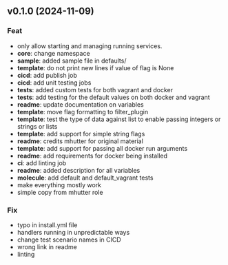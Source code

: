 ## v0.1.0 (2024-11-09)

### Feat

- only allow starting and managing running services.
- **core**: change namespace
- **sample**: added sample file in defaults/
- **template**: do not print new lines if value of flag is None
- **cicd**: add publish job
- **cicd**: add unit testing jobs
- **tests**: added custom tests for both vagrant and docker
- **tests**: add testing for the default values on both docker and vagrant
- **readme**: update documentation on variables
- **template**: move flag formatting to filter_plugin
- **template**: test the type of data against list to enable passing integers or strings or lists
- **template**: add support for simple string flags
- **readme**: credits mhutter for original material
- **template**: add support for passing all docker run arguments
- **readme**: add requirements for docker being installed
- **ci**: add linting job
- **readme**: added description for all variables
- **molecule**: add default and default_vagrant tests
- make everything mostly work
- simple copy from mhutter role

### Fix

- typo in install.yml file
- handlers running in unpredictable ways
- change test scenario names in CICD
- wrong link in readme
- linting
